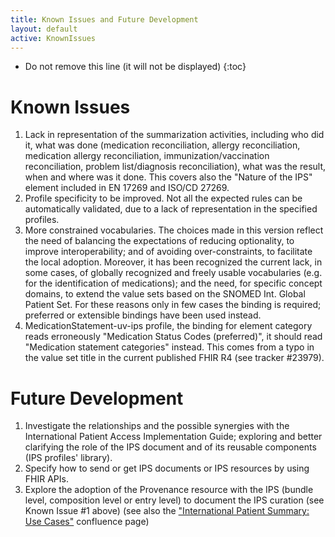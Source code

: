 ```yaml
---
title: Known Issues and Future Development
layout: default
active: KnownIssues
---
```


<!-- {:.no_toc} -->

<!-- TOC  the css styling for this is \pages\assets\css\project.css under 'markdown-toc'-->

* Do not remove this line (it will not be displayed)
{:toc}

# Known Issues
1. Lack in representation of the summarization activities, including who did it, what was done (medication reconciliation, allergy reconciliation, medication allergy reconciliation, immunization/vaccination reconciliation, problem list/diagnosis reconciliation), what was the result, when and where was it done. This covers also the "Nature of the IPS" element included in EN 17269 and ISO/CD 27269.
1. Profile specificity to be improved. Not all the expected rules can be automatically validated, due to a lack of representation in the specified profiles.
1. More constrained vocabularies. The choices made in this version reflect the need of balancing the expectations of reducing optionality, to improve interoperability; and of avoiding over-constraints, to facilitate the local adoption. Moreover, it has been recognized the current lack, in some cases, of globally recognized and freely usable vocabularies (e.g. for the identification of medications); and the need, for specific concept domains, to extend the value sets based on the SNOMED Int. Global Patient Set. For these reasons only in few cases the binding is required; preferred or extensible bindings have been used instead.
1. MedicationStatement-uv-ips profile, the binding for element category reads erroneously "Medication Status Codes (preferred)", it should read "Medication statement categories" instead. This comes from a typo in the value set title in the current published FHIR R4 (see tracker #23979).

# Future Development
1. Investigate the relationships and the possible synergies with the International Patient Access Implementation Guide; exploring and better clarifying the role of the IPS document and of its reusable components (IPS profiles' library).
1. Specify how to send or get IPS documents or IPS resources by using FHIR APIs.
1. Explore the adoption of the Provenance resource with the IPS (bundle level, composition level or entry level) to document the IPS curation (see Known Issue #1 above) (see also the ["International Patient Summary: Use Cases"](https://confluence.hl7.org/pages/viewpage.action?pageId=48237134#InternationalPatientSummary:UseCases-Examples) confluence page)

